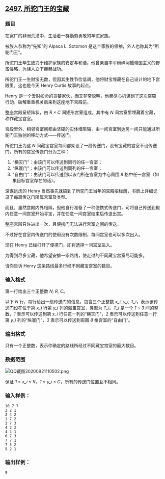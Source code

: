 ## [2497. 所驼门王的宝藏](https://www.acwing.com/problem/content/2499/)

### 题目

在宽广的非洲荒漠中，生活着一群勤劳勇敢的羊驼家族。

被族人恭称为“先知”的 Alpaca L. Sotomon 是这个家族的领袖，外人也称其为“所驼门王”。

所驼门王毕生致力于维护家族的安定与和谐，他曾亲自率军粉碎河蟹帝国主义的野蛮侵略，为族人立下赫赫战功。

所驼门王一生财宝无数，但因其生性节俭低调，他将财宝埋藏在自己设计的地下宫殿里，这也是今天 Henry Curtis 故事的起点。

Henry 是一个爱财如命的贪婪家伙，而又非常聪明，他费尽心机谋划了这次盗窃行动，破解重重机关后来到这座地下宫殿前。

整座宫殿呈矩阵状，由 *R × C* 间矩形宫室组成，其中有 *N* 间宫室里埋藏着宝藏，称作藏宝宫室。

宫殿里外、相邻宫室间都由坚硬的实体墙阻隔，由一间宫室到达另一间只能通过所驼门王独创的移动方式——传送门。

所驼门王为这 *N* 间藏宝宫室每间都架设了一扇传送门，没有宝藏的宫室不设传送门，所有的宫室传送门分为三种：

1. “横天门”：由该门可以传送到同行的任一宫室；
2. “纵寰门”：由该门可以传送到同列的任一宫室；
3. “自由门”：由该门可以传送到以该门所在宫室为中心周围 *8* 格中任一宫室（如果目标宫室存在的话）。

深谋远虑的 Henry 当然事先就搞到了所驼门王当年的宫殿招标册，书册上详细记录了每扇传送门所属宫室及类型。

而且，虽然宫殿内外相隔，但他自行准备了一种便携式传送门，可将自己传送到殿内任意一间宫室开始寻宝，并在任意一间宫室结束后传送出宫。

整座宫殿只许进出一次，且便携门无法进行宫室之间的传送。

不过好在宫室内传送门的使用没有次数限制，每间宫室也可以多次出入。

现在 Henry 已经打开了便携门，即将选择一间宫室进入。

为得到尽多宝藏，他希望安排一条路线，使走过的不同藏宝宫室尽可能多。

请你告诉 Henry 这条路线最多行经不同藏宝宫室的数目。

### 输入格式

第一行给出三个正整数 *N, R, C*。

以下 *N* 行，每行给出一扇传送门的信息，包含三个正整数 *x_i, y_i, T_i*，表示该传送门设在位于第 *x_i* 行第 *y_i* 列的藏宝宫室，类型为 *T_i*。*T_i* 是一个 *1 ~ 3* 间的整数，*1* 表示可以传送到第 *x_i* 行任意一列的“横天门”，*2* 表示可以传送到任意一行第 *y_i* 列的“纵寰门”，*3* 表示可以传送到周围 *8* 格宫室的“自由门”。

### 输出格式

只有一个正整数，表示你确定的路线所经过不同藏宝宫室的最大数目。

### 数据范围

 ![QQ截图20200921110502.png](https://cdn.acwing.com/media/article/image/2020/09/21/19_425f2026fb-QQ截图20200921110502.png)

保证 *1 ≤ x_i ≤ R，1 ≤ y_i ≤ C*，所有的传送门位置互不相同。

### 输入样例：

```
10 7 7
2 2 1
2 4 2
1 7 2
2 7 3
4 2 2
4 4 1
6 7 3
7 7 1
7 5 2
5 2 1
```

### 输出样例：

```
9
```
